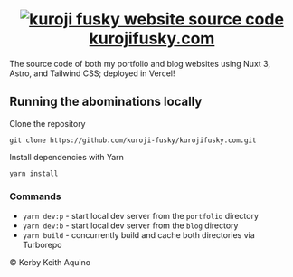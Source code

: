 <h1 align="center">
  <a href="https://kurojifusky.com">
    <img alt="kuroji fusky website source code" src="https://user-images.githubusercontent.com/94678583/222631031-6444bc47-39c4-4e5b-b36c-47c247478d08.png">
  </a>
  <a href="https://kurojifusky.com">kurojifusky.com</a>
</h1>

The source code of both my portfolio and blog websites using
Nuxt 3, Astro, and Tailwind CSS; deployed in Vercel!

## Running the abominations locally

Clone the repository

```console
git clone https://github.com/kuroji-fusky/kurojifusky.com.git
```

Install dependencies with Yarn

```console
yarn install
```

### Commands

- `yarn dev:p` - start local dev server from the `portfolio` directory
- `yarn dev:b` - start local dev server from the `blog` directory
- `yarn build` - concurrently build and cache both directories
  via Turborepo

© Kerby Keith Aquino

